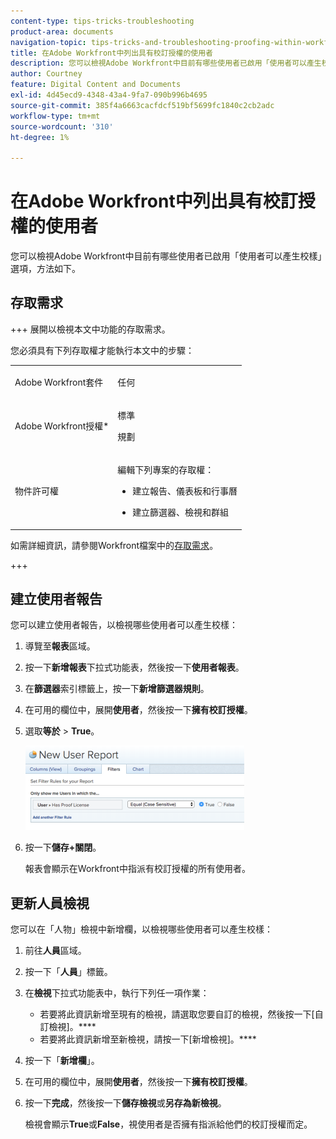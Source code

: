 ```yaml
---
content-type: tips-tricks-troubleshooting
product-area: documents
navigation-topic: tips-tricks-and-troubleshooting-proofing-within-workfront
title: 在Adobe Workfront中列出具有校訂授權的使用者
description: 您可以檢視Adobe Workfront中目前有哪些使用者已啟用「使用者可以產生校樣」選項，方法如下。
author: Courtney
feature: Digital Content and Documents
exl-id: 4d45ecd9-4348-43a4-9fa7-090b996b4695
source-git-commit: 385f4a6663cacfdcf519bf5699fc1840c2cb2adc
workflow-type: tm+mt
source-wordcount: '310'
ht-degree: 1%

---
```


# 在Adobe Workfront中列出具有校訂授權的使用者

您可以檢視Adobe Workfront中目前有哪些使用者已啟用「使用者可以產生校樣」選項，方法如下。

## 存取需求

+++ 展開以檢視本文中功能的存取需求。

您必須具有下列存取權才能執行本文中的步驟：

<table style="table-layout:auto"> 
 <col> 
 <col> 
 <tbody> 
  <tr> 
   <td role="rowheader">Adobe Workfront套件</td> 
   <td> <p>任何</p> </td> 
  </tr> 
  <tr> 
   <td role="rowheader">Adobe Workfront授權*</td> 
   <td> 
   <p>標準</p> 
   <p>規劃</p> </td> 
  </tr> 
  <tr> 
   <td role="rowheader">物件許可權</td> 
   <td> <p>編輯下列專案的存取權：</p> 
    <ul> 
     <li> <p>建立報告、儀表板和行事曆</p> </li> 
     <li> <p>建立篩選器、檢視和群組</p> </li> 
    </ul> </td> 
  </tr> 
 </tbody> 
</table>

如需詳細資訊，請參閱Workfront檔案中的[存取需求](/help/quicksilver/administration-and-setup/add-users/access-levels-and-object-permissions/access-level-requirements-in-documentation.md)。

+++

## 建立使用者報告

您可以建立使用者報告，以檢視哪些使用者可以產生校樣：

1. 導覽至&#x200B;**報表**&#x200B;區域。
1. 按一下&#x200B;**新增報表**&#x200B;下拉式功能表，然後按一下&#x200B;**使用者報表**。

1. 在&#x200B;**篩選器**&#x200B;索引標籤上，按一下&#x200B;**新增篩選器規則**。

1. 在可用的欄位中，展開&#x200B;**使用者**，然後按一下&#x200B;**擁有校訂授權**。

1. 選取&#x200B;**等於** > **True**。

   ![report_prooflicenses.png](assets/report-prooflicenses-350x135.png)

1. 按一下&#x200B;**儲存+關閉**。

   報表會顯示在Workfront中指派有校訂授權的所有使用者。

## 更新人員檢視

您可以在「人物」檢視中新增欄，以檢視哪些使用者可以產生校樣：

1. 前往&#x200B;**人員**&#x200B;區域。
1. 按一下「**人員**」標籤。
1. 在&#x200B;**檢視**&#x200B;下拉式功能表中，執行下列任一項作業：

   * 若要將此資訊新增至現有的檢視，請選取您要自訂的檢視，然後按一下[自訂檢視]。****
   * 若要將此資訊新增至新檢視，請按一下[新增檢視]。****

1. 按一下「**新增欄**」。
1. 在可用的欄位中，展開&#x200B;**使用者**，然後按一下&#x200B;**擁有校訂授權**。

1. 按一下&#x200B;**完成**，然後按一下&#x200B;**儲存檢視**&#x200B;或&#x200B;**另存為新檢視**。

   檢視會顯示&#x200B;**True**&#x200B;或&#x200B;**False**，視使用者是否擁有指派給他們的校訂授權而定。
